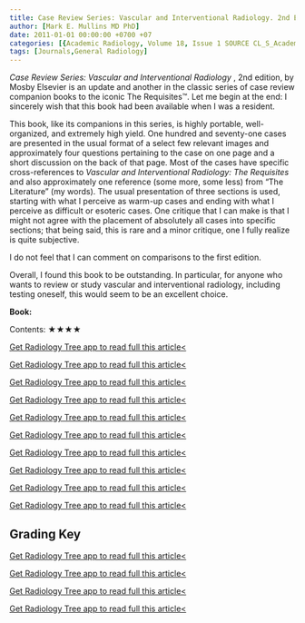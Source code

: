```yaml
---
title: Case Review Series: Vascular and Interventional Radiology. 2nd Edition
author: [Mark E. Mullins MD PhD]
date: 2011-01-01 00:00:00 +0700 +07
categories: [{Academic Radiology, Volume 18, Issue 1 SOURCE CL_S_AcademicRadiologyVolume18Issue1 1}]
tags: [Journals,General Radiology]
---
```

_Case Review Series: Vascular and Interventional Radiology_ , 2nd edition, by Mosby Elsevier is an update and another in the classic series of case review companion books to the iconic The Requisites™. Let me begin at the end: I sincerely wish that this book had been available when I was a resident.

This book, like its companions in this series, is highly portable, well-organized, and extremely high yield. One hundred and seventy-one cases are presented in the usual format of a select few relevant images and approximately four questions pertaining to the case on one page and a short discussion on the back of that page. Most of the cases have specific cross-references to _Vascular and Interventional Radiology: The Requisites_ and also approximately one reference (some more, some less) from “The Literature” (my words). The usual presentation of three sections is used, starting with what I perceive as warm-up cases and ending with what I perceive as difficult or esoteric cases. One critique that I can make is that I might not agree with the placement of absolutely all cases into specific sections; that being said, this is rare and a minor critique, one I fully realize is quite subjective.

I do not feel that I can comment on comparisons to the first edition.

Overall, I found this book to be outstanding. In particular, for anyone who wants to review or study vascular and interventional radiology, including testing oneself, this would seem to be an excellent choice.

**Book:**

Contents: ★★★★

[Get Radiology Tree app to read full this article<](https://clinicalpub.com/app)

[Get Radiology Tree app to read full this article<](https://clinicalpub.com/app)

[Get Radiology Tree app to read full this article<](https://clinicalpub.com/app)

[Get Radiology Tree app to read full this article<](https://clinicalpub.com/app)

[Get Radiology Tree app to read full this article<](https://clinicalpub.com/app)

[Get Radiology Tree app to read full this article<](https://clinicalpub.com/app)

[Get Radiology Tree app to read full this article<](https://clinicalpub.com/app)

[Get Radiology Tree app to read full this article<](https://clinicalpub.com/app)

[Get Radiology Tree app to read full this article<](https://clinicalpub.com/app)

[Get Radiology Tree app to read full this article<](https://clinicalpub.com/app)

## Grading Key

[Get Radiology Tree app to read full this article<](https://clinicalpub.com/app)

[Get Radiology Tree app to read full this article<](https://clinicalpub.com/app)

[Get Radiology Tree app to read full this article<](https://clinicalpub.com/app)

[Get Radiology Tree app to read full this article<](https://clinicalpub.com/app)